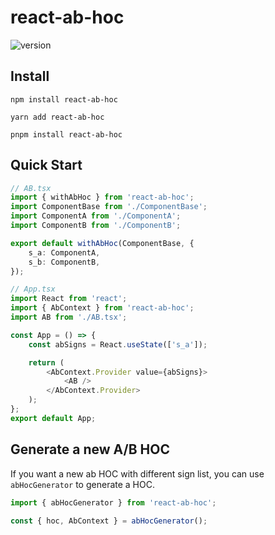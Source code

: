 # react-ab-hoc

<img src="https://img.shields.io/npm/v/react-ab-hoc?label=" alt="version" />

## Install

```shell
npm install react-ab-hoc

yarn add react-ab-hoc

pnpm install react-ab-hoc
```

## Quick Start

```typescript
// AB.tsx
import { withAbHoc } from 'react-ab-hoc';
import ComponentBase from './ComponentBase';
import ComponentA from './ComponentA';
import ComponentB from './ComponentB';

export default withAbHoc(ComponentBase, {
    s_a: ComponentA,
    s_b: ComponentB,
});
```

```typescript
// App.tsx
import React from 'react';
import { AbContext } from 'react-ab-hoc';
import AB from './AB.tsx';

const App = () => {
    const abSigns = React.useState(['s_a']);

    return (
        <AbContext.Provider value={abSigns}>
            <AB />
        </AbContext.Provider>
    );
};
export default App;
```

## Generate a new A/B HOC

If you want a new ab HOC with different sign list, you can use `abHocGenerator` to generate a HOC.

```typescript
import { abHocGenerator } from 'react-ab-hoc';

const { hoc, AbContext } = abHocGenerator();
```
